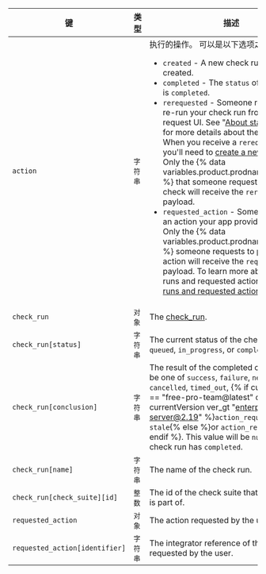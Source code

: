 | 键                              | 类型    | 描述                                                                                                                                                                                                                                                                                                                    |
| ------------------------------ | ----- | --------------------------------------------------------------------------------------------------------------------------------------------------------------------------------------------------------------------------------------------------------------------------------------------------------------------- |
| `action`                       | `字符串` | 执行的操作。 可以是以下选项之一： <ul><li> `created` - A new check run was created.</li><li> `completed` - The `status` of the check run is `completed`.</li><li> `rerequested` - Someone requested to re-run your check run from the pull request UI. See "[About status checks](/articles/about-status-checks#checks)" for more details about the GitHub UI. When you receive a `rerequested` action, you'll need to [create a new check run](/v3/checks/runs/#create-a-check-run). Only the {% data variables.product.prodname_github_app %} that someone requests to re-run the check will receive the `rerequested` payload.</li><li> `requested_action` - Someone requested an action your app provides to be taken. Only the {% data variables.product.prodname_github_app %} someone requests to perform an action will receive the `requested_action` payload. To learn more about check runs and requested actions, see "[Check runs and requested actions](/v3/checks/runs/#check-runs-and-requested-actions)."</li></ul>                                                                                                                                                                                                                                                                            |
| `check_run`                    | `对象`  | The [check_run](/v3/checks/runs/#get-a-check-run).                                                                                                                                                                                                                                                                    |
| `check_run[status]`            | `字符串` | The current status of the check run. Can be `queued`, `in_progress`, or `completed`.                                                                                                                                                                                                                                  |
| `check_run[conclusion]`        | `字符串` | The result of the completed check run. Can be one of `success`, `failure`, `neutral`, `cancelled`, `timed_out`,  {% if currentVersion == "free-pro-team@latest" or currentVersion ver_gt "enterprise-server@2.19" %}`action_required` or `stale`{% else %}or `action_required`{% endif %}. This value will be `null` until the check run has `completed`. |
| `check_run[name]`              | `字符串` | The name of the check run.                                                                                                                                                                                                                                                                                            |
| `check_run[check_suite][id]`   | `整数`  | The id of the check suite that this check run is part of.                                                                                                                                                                                                                                                             |
| `requested_action`             | `对象`  | The action requested by the user.                                                                                                                                                                                                                                                                                     |
| `requested_action[identifier]` | `字符串` | The integrator reference of the action requested by the user.                                                                                                                                                                                                                                                         |
